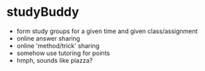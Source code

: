 studyBuddy
==========

* form study groups for a given time and given class/assignment
* online answer sharing
* online 'method/trick' sharing
* somehow use tutoring for points
* hmph, sounds like piazza?
